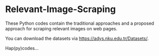 # Relevant-Image-Scraping

These Python codes contain the traditional approaches and a proposed approach for scraping relevant images on web pages.

You can download the datasets via https://adys.nku.edu.tr/Datasets/.

Hap(py)codes...
